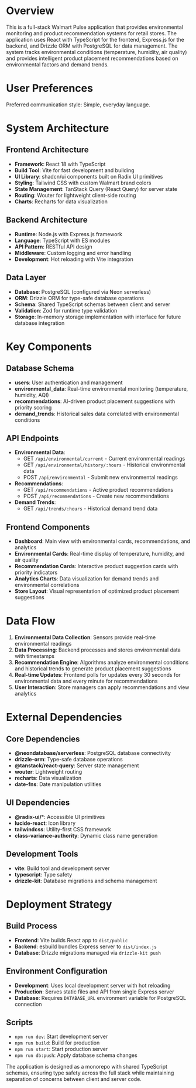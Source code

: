 # Overview

This is a full-stack Walmart Pulse application that provides environmental monitoring and product recommendation systems for retail stores. The application uses React with TypeScript for the frontend, Express.js for the backend, and Drizzle ORM with PostgreSQL for data management. The system tracks environmental conditions (temperature, humidity, air quality) and provides intelligent product placement recommendations based on environmental factors and demand trends.

# User Preferences

Preferred communication style: Simple, everyday language.

# System Architecture

## Frontend Architecture
- **Framework**: React 18 with TypeScript
- **Build Tool**: Vite for fast development and building
- **UI Library**: shadcn/ui components built on Radix UI primitives
- **Styling**: Tailwind CSS with custom Walmart brand colors
- **State Management**: TanStack Query (React Query) for server state
- **Routing**: Wouter for lightweight client-side routing
- **Charts**: Recharts for data visualization

## Backend Architecture
- **Runtime**: Node.js with Express.js framework
- **Language**: TypeScript with ES modules
- **API Pattern**: RESTful API design
- **Middleware**: Custom logging and error handling
- **Development**: Hot reloading with Vite integration

## Data Layer
- **Database**: PostgreSQL (configured via Neon serverless)
- **ORM**: Drizzle ORM for type-safe database operations
- **Schema**: Shared TypeScript schemas between client and server
- **Validation**: Zod for runtime type validation
- **Storage**: In-memory storage implementation with interface for future database integration

# Key Components

## Database Schema
- **users**: User authentication and management
- **environmental_data**: Real-time environmental monitoring (temperature, humidity, AQI)
- **recommendations**: AI-driven product placement suggestions with priority scoring
- **demand_trends**: Historical sales data correlated with environmental conditions

## API Endpoints
- **Environmental Data**: 
  - GET `/api/environmental/current` - Current environmental readings
  - GET `/api/environmental/history/:hours` - Historical environmental data
  - POST `/api/environmental` - Submit new environmental readings
- **Recommendations**:
  - GET `/api/recommendations` - Active product recommendations
  - POST `/api/recommendations` - Create new recommendations
- **Demand Trends**:
  - GET `/api/trends/:hours` - Historical demand trend data

## Frontend Components
- **Dashboard**: Main view with environmental cards, recommendations, and analytics
- **Environmental Cards**: Real-time display of temperature, humidity, and air quality
- **Recommendation Cards**: Interactive product suggestion cards with priority indicators
- **Analytics Charts**: Data visualization for demand trends and environmental correlations
- **Store Layout**: Visual representation of optimized product placement suggestions

# Data Flow

1. **Environmental Data Collection**: Sensors provide real-time environmental readings
2. **Data Processing**: Backend processes and stores environmental data with timestamps
3. **Recommendation Engine**: Algorithms analyze environmental conditions and historical trends to generate product placement suggestions
4. **Real-time Updates**: Frontend polls for updates every 30 seconds for environmental data and every minute for recommendations
5. **User Interaction**: Store managers can apply recommendations and view analytics

# External Dependencies

## Core Dependencies
- **@neondatabase/serverless**: PostgreSQL database connectivity
- **drizzle-orm**: Type-safe database operations
- **@tanstack/react-query**: Server state management
- **wouter**: Lightweight routing
- **recharts**: Data visualization
- **date-fns**: Date manipulation utilities

## UI Dependencies
- **@radix-ui/***: Accessible UI primitives
- **lucide-react**: Icon library
- **tailwindcss**: Utility-first CSS framework
- **class-variance-authority**: Dynamic class name generation

## Development Tools
- **vite**: Build tool and development server
- **typescript**: Type safety
- **drizzle-kit**: Database migrations and schema management

# Deployment Strategy

## Build Process
- **Frontend**: Vite builds React app to `dist/public`
- **Backend**: esbuild bundles Express server to `dist/index.js`
- **Database**: Drizzle migrations managed via `drizzle-kit push`

## Environment Configuration
- **Development**: Uses local development server with hot reloading
- **Production**: Serves static files and API from single Express server
- **Database**: Requires `DATABASE_URL` environment variable for PostgreSQL connection

## Scripts
- `npm run dev`: Start development server
- `npm run build`: Build for production
- `npm run start`: Start production server
- `npm run db:push`: Apply database schema changes

The application is designed as a monorepo with shared TypeScript schemas, ensuring type safety across the full stack while maintaining separation of concerns between client and server code.